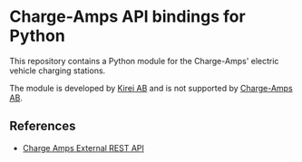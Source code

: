 # Charge-Amps API bindings for Python

This repository contains a Python module for the Charge-Amps' electric vehicle charging stations.

The module is developed by [Kirei AB](https://www.kirei.se) and is not supported by [Charge-Amps AB](https://charge-amps.com).


## References

- [Charge Amps External REST API](https://ca-externalapi.azurewebsites.net/swagger/index.html)
